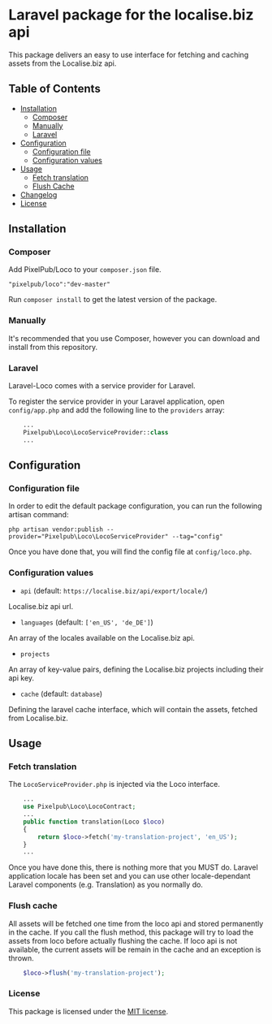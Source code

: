 # Laravel package for the localise.biz api

This package delivers an easy to use interface for fetching and caching assets from the Localise.biz api.

## Table of Contents

- <a href="#installation">Installation</a>
    - <a href="#composer">Composer</a>
    - <a href="#manually">Manually</a>
    - <a href="#laravel">Laravel</a>
- <a href="#configuration">Configuration</a>
    - <a href="#configuration-file">Configuration file</a>
    - <a href="#configuration-values">Configuration values</a>
- <a href="#usage">Usage</a>
    - <a href="#fetch-translation">Fetch translation</a>
    - <a href="#flush-cache">Flush Cache</a>
- <a href="#changelog">Changelog</a>
- <a href="#license">License</a>

## Installation

### Composer

Add PixelPub/Loco to your `composer.json` file.

    "pixelpub/loco":"dev-master"

Run `composer install` to get the latest version of the package.

### Manually

It's recommended that you use Composer, however you can download and install from this repository.

### Laravel

Laravel-Loco comes with a service provider for Laravel.

To register the service provider in your Laravel application, open `config/app.php` and add the following line to the `providers` array:

```php
	...
	Pixelpub\Loco\LocoServiceProvider::class
	...
```

## Configuration

### Configuration file

In order to edit the default package configuration, you can run the following artisan command:

```
php artisan vendor:publish --provider="Pixelpub\Loco\LocoServiceProvider" --tag="config"
```

Once you have done that, you will find the config file at `config/loco.php`.

### Configuration values

- `api` (default: `https://localise.biz/api/export/locale/`)

Localise.biz api url.

- `languages` (default: `['en_US', 'de_DE']`)

An array of the locales available on the Localise.biz api.

- `projects`

An array of key-value pairs, defining the Localise.biz projects including their api key.

- `cache` (default: `database`)

Defining the laravel cache interface, which will contain the assets, fetched from Localise.biz.

## Usage

### Fetch translation

The `LocoServiceProvider.php` is injected via the Loco interface. 

```php
	...
	use Pixelpub\Loco\LocoContract;
	...
    public function translation(Loco $loco)
    {
        return $loco->fetch('my-translation-project', 'en_US');
    }
	...
```

Once you have done this, there is nothing more that you MUST do. Laravel application locale has been set and you can use other locale-dependant Laravel components (e.g. Translation) as you normally do.

### Flush cache

All assets will be fetched one time from the loco api and stored permanently in the cache. If you call the flush method, this package will try to load the assets from loco before actually flushing the cache. If loco api is not available, the current assets will be remain in the cache and an exception is thrown.

```php
    $loco->flush('my-translation-project');
```

### License

This package is licensed under the [MIT license](https://github.com/PixelPub/laravel-loco/blob/master/LICENSE).
